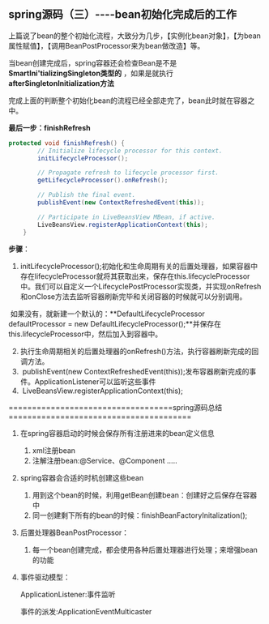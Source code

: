## spring源码（三）----bean初始化完成后的工作

上篇说了bean的整个初始化流程，大致分为几步，【实例化bean对象】，【为bean属性赋值】，【调用BeanPostProcessor来为bean做改造】等。 

当bean创建完成后，spring容器还会检查Bean是不是**SmartIni'tializingSingleton类型的** ，如果是就执行**afterSingletonInitialization方法** 

完成上面的判断整个初始化bean的流程已经全部走完了，bean此时就在容器之中。

**最后一步：finishRefresh**

```java
protected void finishRefresh() {
		// Initialize lifecycle processor for this context.
		initLifecycleProcessor();

		// Propagate refresh to lifecycle processor first.
		getLifecycleProcessor().onRefresh();

		// Publish the final event.
		publishEvent(new ContextRefreshedEvent(this));

		// Participate in LiveBeansView MBean, if active.
		LiveBeansView.registerApplicationContext(this);
	}
```

**步骤**：

1. initLifecycleProcessor();初始化和生命周期有关的后置处理器，如果容器中存在lifecycleProcessor就将其获取出来，保存在this.lifecycleProcessor中。我们可以自定义一个LifecyclePostProcessor实现类，并实现onRefresh和onClose方法去监听容器刷新完毕和关闭容器的时候就可以分别调用。

​      如果没有，就新建一个默认的：**DefaultLifecycleProcessor defaultProcessor = new   DefaultLifecycleProcessor();**并保存在this.lifecycleProcessor中，然后加入到容器中。

2. 执行生命周期相关的后置处理器的onRefresh()方法，执行容器刷新完成的回调方法。
3. ​	publishEvent(new ContextRefreshedEvent(this));发布容器刷新完成的事件。ApplicationListener可以监听这些事件
4. ​	LiveBeansView.registerApplicationContext(this);





===================================spring源码总结=======================================

1. 在spring容器启动的时候会保存所有注册进来的bean定义信息
   1. xml注册bean
   2. 注解注册bean:@Service、@Component .....

2. spring容器会合适的时机创建这些bean
   1. 用到这个bean的时候，利用getBean创建bean：创建好之后保存在容器中
   2. 同一创建剩下所有的bean的时候：finishBeanFactoryInitalization();

3. 后置处理器BeanPostProcessor：

   1. 每一个bean创建完成，都会使用各种后置处理器进行处理；来增强bean的功能

4. 事件驱动模型：

   ApplicationListener:事件监听

   事件的派发:ApplicationEventMulticaster

